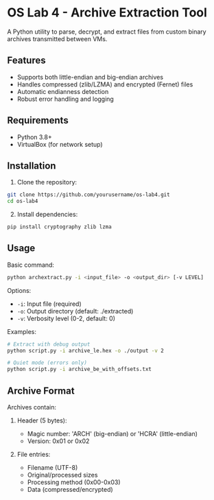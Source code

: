# OS Lab 4 - Archive Extraction Tool

A Python utility to parse, decrypt, and extract files from custom binary archives transmitted between VMs.

## Features
- Supports both little-endian and big-endian archives
- Handles compressed (zlib/LZMA) and encrypted (Fernet) files
- Automatic endianness detection
- Robust error handling and logging

## Requirements
- Python 3.8+
- VirtualBox (for network setup)

## Installation
1. Clone the repository:
```bash
git clone https://github.com/yourusername/os-lab4.git
cd os-lab4
```

2. Install dependencies:
```bash
pip install cryptography zlib lzma
```

## Usage
Basic command:
```bash
python archextract.py -i <input_file> -o <output_dir> [-v LEVEL]
```

Options:
- `-i`: Input file (required)
- `-o`: Output directory (default: ./extracted)
- `-v`: Verbosity level (0-2, default: 0)

Examples:
```bash
# Extract with debug output
python script.py -i archive_le.hex -o ./output -v 2

# Quiet mode (errors only)
python script.py -i archive_be_with_offsets.txt
```

## Archive Format
Archives contain:
1. Header (5 bytes):
   - Magic number: 'ARCH' (big-endian) or 'HCRA' (little-endian)
   - Version: 0x01 or 0x02

2. File entries:
   - Filename (UTF-8)
   - Original/processed sizes
   - Processing method (0x00-0x03)
   - Data (compressed/encrypted)
